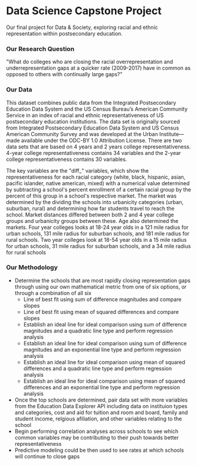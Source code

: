 # Data Science Capstone Project
Our final project for Data &amp; Society, exploring racial and ethnic representation within postsecondary education.

### Our Research Question

"What do colleges who are closing the racial overrepresentation and underrepresentation gaps at a quicker rate (2009-2017) have in common as opposed to others with continually large gaps?"

### Our Data

This dataset combines public data from the Integrated Postsecondary Education Data System and the US Census Bureau’s American Community Service in an index of racial and ethnic representativeness of US postsecondary education institutions. The data set is originally sourced from Integrated Postsecondary Education Data System and US Census American Community Survey and was developed at the Urban Institute—made available under the ODC-BY 1.0 Attribution License. There are two data sets that are based on 4 years and 2 years college representativeness. 4-year college representativeness contains 34 variables and the 2-year college representativeness contains 30 variables. 

The key variables are the "diff_" variables, which show the representativeness for each racial category (white, black, hispanic, asian, pacific islander, native american, mixed) with a numerical value determined by subtracting a school's percent enrollment of a certain racial group by the percent of this group in a school's respective market. The market was determined by the dividing the schools into urbanicity categories (urban, suburban, rural) and determining how far students travel to reach the school. Market distances differed between both 2 and 4 year college groups and urbanicity groups between these. Age also determined the markets. Four year colleges looks at 18-24 year olds in a 121 mile radius for urban schools, 131 mile radius for suburban schools, and 181 mile radius for rural schools. Two year colleges look at 18-54 year olds in a 15 mile radius for urban schools, 31 mile radius for suburban schools, and a 34 mile radius for rural schools

### Our Methodology

- Determine the schools that are most rapidly closing representation gaps through using our own mathematical metric from one of six options, or through a combination of all six
  - Line of best fit using sum of difference magnitudes and compare slopes
  - Line of best fit using mean of squared differences and compare slopes
  - Establish an ideal line for ideal comparison using sum of difference magnitudes and a quadratic line type and perform regression analysis
  - Establish an ideal line for ideal comparison using sum of difference magnitudes and an exponential line type and perform regression analysis
  - Establish an ideal line for ideal comparison using mean of squared differences and a quadratic line type and perform regression analysis
  - Establish an ideal line for ideal comparison using mean of squared differences and an exponential line type and perform regression analysis
- Once the top schools are determined, pair data set with more variables from the Education Data Explorer API including data on instituion types and categories, cost and aid for tuition and room and board, family and student income, relgious afiliation, and other variables relating to the school
- Begin performing correlation analyses across schools to see which common variables may be contributing to their push towards better representativeness
- Predictive modeling could be then used to see rates at which schools will continue to close gaps
